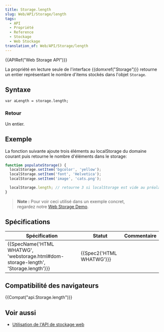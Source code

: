 ```yaml
---
title: Storage.length
slug: Web/API/Storage/length
tags:
  - API
  - Propriété
  - Reference
  - Stockage
  - Web Stockage
translation_of: Web/API/Storage/length
---
```

{{APIRef("Web Storage API")}}

La propriété en lecture seule de l'interface {{domxref("Storage")}} retourne un entier représentant le nombre d'items stockés dans l'objet `Storage`.

## Syntaxe

    var aLength = storage.length;

### Retour

Un entier.

## Exemple

La fonction suivante ajoute trois éléments au localStorage du domaine courant puis retourne le nombre d'éléments dans le storage:

```js
function populateStorage() {
  localStorage.setItem('bgcolor', 'yellow');
  localStorage.setItem('font', 'Helvetica');
  localStorage.setItem('image', 'cats.png');

  localStorage.length; // retourne 3 si localStorage est vide au préalable
}
```

> **Note :** Pour voir ceci utilisé dans un exemple concret, regardez notre [Web Storage Demo](https://mdn.github.io/dom-examples/web-storage/).

## Spécifications

| Spécification                                                                                                    | Statut                           | Commentaire |
| ---------------------------------------------------------------------------------------------------------------- | -------------------------------- | ----------- |
| {{SpecName('HTML WHATWG', 'webstorage.html#dom-storage-length', 'Storage.length')}} | {{Spec2('HTML WHATWG')}} |             |

## Compatibilité des navigateurs

{{Compat("api.Storage.length")}}

## Voir aussi

- [Utilisation de l'API de stockage web](/fr/docs/Web/API/Web_Storage_API/Using_the_Web_Storage_API)
